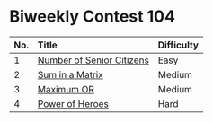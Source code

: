 # Biweekly Contest 104

| No. | Title | Difficulty
|:---|:---|:---|
| 1 | [Number of Senior Citizens](https://leetcode.com/problems/number-of-senior-citizens/) | Easy
| 2 | [Sum in a Matrix](https://leetcode.com/problems/sum-in-a-matrix/) | Medium
| 3 | [Maximum OR](https://leetcode.com/problems/maximum-or/) | Medium
| 4 | [Power of Heroes](https://leetcode.com/problems/power-of-heroes/) | Hard